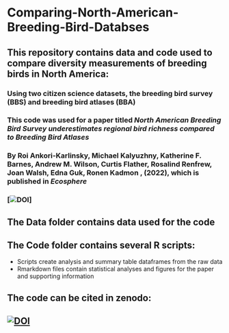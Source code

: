 # Comparing-North-American-Breeding-Bird-Databses

## This repository contains data and code used to compare diversity measurements of breeding birds in North America: 

### Using two citizen science datasets, the breeding bird survey (BBS) and breeding bird atlases (BBA)
### This code was used for a paper titled *North American Breeding Bird Survey underestimates regional bird richness compared to Breeding Bird Atlases*
### By Roi Ankori-Karlinsky, Michael Kalyuzhny, Katherine F. Barnes, Andrew M. Wilson, Curtis Flather, Rosalind Renfrew, Joan Walsh, Edna Guk, Ronen Kadmon , (2022), which is published in *Ecosphere*

### [![DOI](https://doi.org/10.1002/ecs2.3925)]

## The Data folder contains data used for the code

## The Code folder contains several R scripts: 
  - Scripts create analysis and summary table dataframes from the raw data
  - Rmarkdown files contain statistical analyses and figures for the paper and supporting information

## The code can be cited in zenodo:
## [![DOI](https://zenodo.org/badge/328755298.svg)](https://zenodo.org/badge/latestdoi/328755298)
